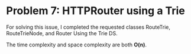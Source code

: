 # Problem 7: HTTPRouter using a Trie

For solving this issue, I completed the requested classes RouteTrie, RouteTrieNode, and Router
Using the Trie DS. 

The time complexity and space complexity are both **O(n)**.
